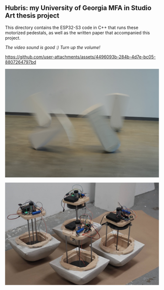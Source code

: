 ## Hubris: my University of Georgia MFA in Studio Art thesis project

This directory contains the ESP32-S3 code in C++ that runs these motorized pedestals, as well as the written paper that accompanied this project.

_The video sound is good :) Turn up the volume!_

https://github.com/user-attachments/assets/4496093b-284b-4d7e-bc05-8807264797bd

![Blurry Pedestal](assets/hubrisBlurSmall.jpg)

![Inside Mechanics](assets/insideView.JPG)
